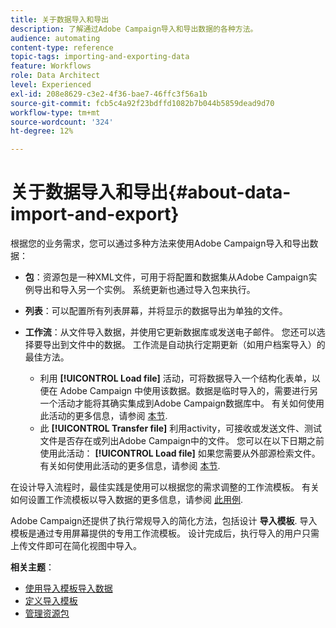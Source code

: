 ```yaml
---
title: 关于数据导入和导出
description: 了解通过Adobe Campaign导入和导出数据的各种方法。
audience: automating
content-type: reference
topic-tags: importing-and-exporting-data
feature: Workflows
role: Data Architect
level: Experienced
exl-id: 208e8629-c3e2-4f36-bae7-46ffc3f56a1b
source-git-commit: fcb5c4a92f23bdffd1082b7b044b5859dead9d70
workflow-type: tm+mt
source-wordcount: '324'
ht-degree: 12%

---
```


# 关于数据导入和导出{#about-data-import-and-export}

根据您的业务需求，您可以通过多种方法来使用Adobe Campaign导入和导出数据：

* **包**：资源包是一种XML文件，可用于将配置和数据集从Adobe Campaign实例导出和导入另一个实例。 系统更新也通过导入包来执行。
* **列表**：可以配置所有列表屏幕，并将显示的数据导出为单独的文件。
* **工作流**：从文件导入数据，并使用它更新数据库或发送电子邮件。 您还可以选择要导出到文件中的数据。 工作流是自动执行定期更新（如用户档案导入）的最佳方法。

   * 利用 **[!UICONTROL Load file]** 活动，可将数据导入一个结构化表单，以便在 Adobe Campaign 中使用该数据。数据是临时导入的，需要进行另一个活动才能将其确实集成到Adobe Campaign数据库中。 有关如何使用此活动的更多信息，请参阅 [本节](../../automating/using/load-file.md).
   * 此 **[!UICONTROL Transfer file]** 利用activity，可接收或发送文件、测试文件是否存在或列出Adobe Campaign中的文件。 您可以在以下日期之前使用此活动： **[!UICONTROL Load file]** 如果您需要从外部源检索文件。 有关如何使用此活动的更多信息，请参阅 [本节](../../automating/using/transfer-file.md).

在设计导入流程时，最佳实践是使用可以根据您的需求调整的工作流模板。 有关如何设置工作流模板以导入数据的更多信息，请参阅 [此用例](../../automating/using/creating-import-workflow-templates.md).

Adobe Campaign还提供了执行常规导入的简化方法，包括设计 **导入模板**. 导入模板是通过专用屏幕提供的专用工作流模板。 设计完成后，执行导入的用户只需上传文件即可在简化视图中导入。

**相关主题**：

* [使用导入模板导入数据](../../automating/using/importing-data-with-import-templates.md)
* [定义导入模板](../../automating/using/importing-data-with-import-templates.md#setting-up-import-templates)
* [管理资源包](../../automating/using/managing-packages.md)
